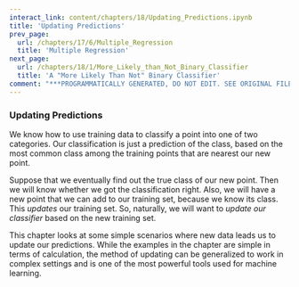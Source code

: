 ```yaml
---
interact_link: content/chapters/18/Updating_Predictions.ipynb
title: 'Updating Predictions'
prev_page:
  url: /chapters/17/6/Multiple_Regression
  title: 'Multiple Regression'
next_page:
  url: /chapters/18/1/More_Likely_than_Not_Binary_Classifier
  title: 'A "More Likely Than Not" Binary Classifier'
comment: "***PROGRAMMATICALLY GENERATED, DO NOT EDIT. SEE ORIGINAL FILES IN /content***"
---
```


### Updating Predictions
We know how to use training data to classify a point into one of two categories. Our classification is just a prediction of the class, based on the most common class among the training points that are nearest our new point. 

Suppose that we eventually find out the true class of our new point. Then we will know whether we got the classification right. Also, we will have a new point that we can add to our training set, because we know its class. This *updates* our training set. So, naturally, we will want to *update our classifier* based on the new training set.

This chapter looks at some simple scenarios where new data leads us to update our predictions. While the examples in the chapter are simple in terms of calculation, the method of updating can be generalized to work in complex settings and is one of the most powerful tools used for machine learning.
